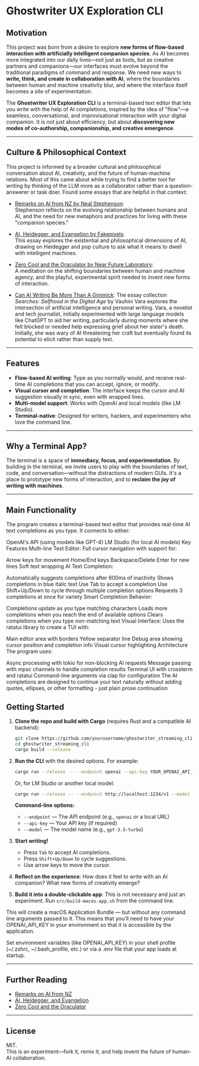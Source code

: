 # Ghostwriter UX Exploration CLI

## Motivation

This project was born from a desire to explore **new forms of flow-based interaction with artificially intelligent companion species**. As AI becomes more integrated into our daily lives—not just as tools, but as creative partners and companions—our interfaces must evolve beyond the traditional paradigms of command and response. We need new ways to **write, think, and create in collaboration with AI**, where the boundaries between human and machine creativity blur, and where the interface itself becomes a site of experimentation.

The **Ghostwriter UX Exploration CLI** is a terminal-based text editor that lets you write with the help of AI completions, inspired by the idea of "flow"—a seamless, conversational, and improvisational interaction with your digital companion. It is not just about efficiency, but about **discovering new modes of co-authorship, companionship, and creative emergence**.

---

## Culture & Philosophical Context

This project is informed by a broader cultural and philosophical conversation about AI, creativity, and the future of human-machine relations. Most of this came about while trying to find a better tool for writing by thinking of the LLM more as a collaborator rather than a question-answerer or task doer. Found some essays that are helpful in that context:

- [Remarks on AI from NZ by Neal Stephenson](https://nealstephenson.substack.com/p/remarks-on-ai-from-nz):  
  Stephenson reflects on the evolving relationship between humans and AI, and the need for new metaphors and practices for living with these "companion species."

- [AI, Heidegger, and Evangelion by Fakepixels](https://fakepixels.substack.com/p/ai-heidegger-and-evangelion):  
  This essay explores the existential and philosophical dimensions of AI, drawing on Heidegger and pop culture to ask what it means to dwell with intelligent machines.

- [Zero Cool and the Oraculator by Near Future Laboratory](https://nearfuturelaboratory.com/blog/2025/05/zero-cool-and-the-oraculator/):  
  A meditation on the shifting boundaries between human and machine agency, and the playful, experimental spirit needed to invent new forms of interaction.

- [Can AI Writing Be More Than A Gimmick](https://www.newyorker.com/books/under-review/can-ai-writing-be-more-than-a-gimmick):
  The essay collection *Searches: Selfhood in the Digital Age* by Vauhini Vara explores the intersection of artificial intelligence and personal writing. Vara, a novelist and tech journalist, initially experimented with large language models like ChatGPT to aid her writing, particularly during moments where she felt blocked or needed help expressing grief about her sister's death. Initially, she was wary of AI threatening her craft but eventually found its potential to elicit rather than supply text.

---

## Features

- **Flow-based AI writing**: Type as you normally would, and receive real-time AI completions that you can accept, ignore, or modify.
- **Visual cursor and completion**: The interface keeps the cursor and AI suggestion visually in sync, even with wrapped lines.
- **Multi-model support**: Works with OpenAI and local models (like LM Studio).
- **Terminal-native**: Designed for writers, hackers, and experimenters who love the command line.

---

## Why a Terminal App?

The terminal is a space of **immediacy, focus, and experimentation**. By building in the terminal, we invite users to play with the boundaries of text, code, and conversation—without the distractions of modern GUIs. It's a place to prototype new forms of interaction, and to **reclaim the joy of writing with machines**.

---
## Main Functionality 
The program creates a terminal-based text editor that provides real-time AI text completions as you type. It connects to either:

OpenAI's API (using models like GPT-4)
LM Studio (for local AI models)
Key Features
Multi-line Text Editor: Full cursor navigation with support for:

Arrow keys for movement
Home/End keys
Backspace/Delete
Enter for new lines
Soft text wrapping
AI Text Completion:

Automatically suggests completions after 600ms of inactivity
Shows completions in blue italic text
Use Tab to accept a completion
Use Shift+Up/Down to cycle through multiple completion options
Requests 3 completions at once for variety
Smart Completion Behavior:

Completions update as you type matching characters
Loads more completions when you reach the end of available options
Clears completions when you type non-matching text
Visual Interface: Uses the ratatui library to create a TUI with:

Main editor area with borders
Yellow separator line
Debug area showing cursor position and completion info
Visual cursor highlighting
Architecture
The program uses:

Async processing with tokio for non-blocking AI requests
Message passing with mpsc channels to handle completion results
Terminal UI with crossterm and ratatui
Command-line arguments via clap for configuration
The AI completions are designed to continue your text naturally without adding quotes, ellipses, or other formatting - just plain prose continuation


## Getting Started

1. **Clone the repo and build with Cargo** (requires Rust and a compatible AI backend):

    ```sh
    git clone https://github.com/yourusername/ghostwriter_streaming_cli.git
    cd ghostwriter_streaming_cli
    cargo build --release
    ```

2. **Run the CLI** with the desired options. For example:

    ```sh
    cargo run --release -- --endpoint openai --api-key YOUR_OPENAI_API_KEY --model gpt-3.5-turbo
    ```

    Or, for LM Studio or another local model:

    ```sh
    cargo run --release -- --endpoint http://localhost:1234/v1 --model your-model-name
    ```

    **Command-line options:**
    - `--endpoint` — The API endpoint (e.g., `openai` or a local URL)
    - `--api-key` — Your API key (if required)
    - `--model` — The model name (e.g., `gpt-3.5-turbo`)

3. **Start writing!**
    - Press `Tab` to accept AI completions.
    - Press `Shift+Up/Down` to cycle suggestions.
    - Use arrow keys to move the cursor.

4. **Reflect on the experience**: How does it feel to write with an AI companion? What new forms of creativity emerge?

5. **Build it into a double-clickable app**: This is not necessary and just an experiment.
  Run `src/build-macos-app.sh` from the command line.
  
  This will create a macOS Application Bundle — but without any command line arguments passed to it. This means that you'll need to have your OPENAI_API_KEY in your environment so that it is accessible by the application.

  Set environment variables (like OPENAI_API_KEY) in your shell profile (~/.zshrc, ~/.bash_profile, etc.) or via a .env file that your app loads at startup.

---

## Further Reading

- [Remarks on AI from NZ](https://nealstephenson.substack.com/p/remarks-on-ai-from-nz)
- [AI, Heidegger, and Evangelion](https://fakepixels.substack.com/p/ai-heidegger-and-evangelion)
- [Zero Cool and the Oraculator](https://nearfuturelaboratory.com/blog/2025/05/zero-cool-and-the-oraculator/)

---

## License

MIT.  
This is an experiment—fork it, remix it, and help invent the future of human-AI collaboration.